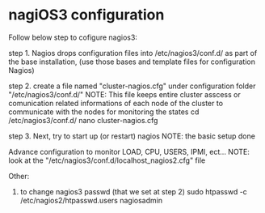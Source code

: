 # nagiOS3 configuration

Follow below step to cofigure nagios3:

step 1. Nagios drops configuration files into /etc/nagios3/conf.d/ as part of the base installation, (use those bases and template files for configuration Nagios)

step 2. create a file named "cluster-nagios.cfg" under configuration folder "/etc/nagios3/conf.d/"
NOTE: This file keeps entire cluster asscess or comunication related informations of each node of the cluster to communicate with the nodes for monitoring the states
cd /etc/nagios3/conf.d/
nano cluster-nagios.cfg

step 3. Next, try to start up (or restart) nagios
NOTE: the basic setup done

Advance configuration to monitor LOAD, CPU, USERS, IPMI, ect...
NOTE: look at the "/etc/nagios3/conf.d/localhost_nagios2.cfg" file

Other:
1. to change nagios3 passwd (that we set at step 2)
sudo htpasswd -c /etc/nagios2/htpasswd.users nagiosadmin
